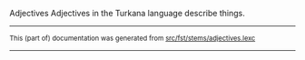 Adjectives
Adjectives in the Turkana language describe things.

* * *

<small>This (part of) documentation was generated from [src/fst/stems/adjectives.lexc](https://github.com/giellalt/lang-tuv/blob/main/src/fst/stems/adjectives.lexc)</small>

---


